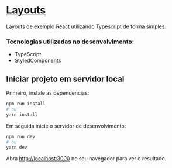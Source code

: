 # [Layouts](https://layoutsexample.vercel.app)
Layouts de exemplo React utilizando Typescript de forma simples.


### Tecnologias utilizadas no desenvolvimento:
* TypeScript
* StyledComponents

## Iniciar projeto em servidor local

Primeiro, instale as dependencias:

```bash
npm run install
# ou
yarn install
```
Em seguida inicie o servidor de desenvolvimento:
```bash
npm run dev
# ou
yarn dev
```


Abra [http://localhost:3000](http://localhost:3000) no seu navegador para ver o resultado.